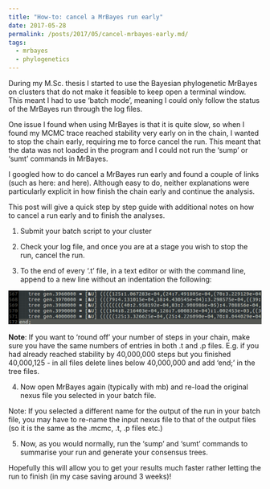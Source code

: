 ```yaml
---
title: "How-to: cancel a MrBayes run early"
date: 2017-05-28
permalink: /posts/2017/05/cancel-mrbayes-early.md/
tags:
  - mrbayes
  - phylogenetics
---
```


During my M.Sc. thesis I started to use the Bayesian phylogenetic MrBayes on clusters that do not make it feasible to keep open  a terminal window. This meant I had to use ‘batch mode’, meaning I could only follow the status of the MrBayes run through the log files.

One issue I found when using MrBayes is that it is quite slow, so when I found my MCMC trace reached stability very early on in the chain, I wanted to stop the chain early, requiring me to force cancel the run. This meant that the data was not loaded in the program and I could not run the ‘sump’ or ‘sumt’ commands in MrBayes.

I googled how to do cancel a MrBayes run early and found a couple of links (such as here: and here). Although easy to do, neither explanations were particularly explicit in how finish the chain early and continue the analysis.

This post will give a quick step by step guide with additional notes on how to cancel a run early and to finish the analyses.

1) Submit your batch script to your cluster

2) Check your log file, and once you are at a stage you wish to stop the run, cancel the run.

3) To the end of every ‘.t’ file, in a text editor or with the command line, append to a new line without an indentation the following:

![Finishing the block](/images/2017-05-28_1.png)

**Note**: If you want to ‘round off’ your number of steps in your chain, make sure you have the same numbers of entries in both .t and .p files. E.g. if you had already reached stability by 40,000,000 steps but you finished 40,000,125 - in all files delete lines below 40,000,000 and add ‘end;’ in the tree files.

4) Now open MrBayes again (typically with mb) and re-load the original nexus file you selected in your batch file.

Note: If you selected a different name for the output of the run in your batch file, you may have to re-name the input nexus file to that of the output files (so it is the same as the .mcmc, .t, .p files etc.)

5) Now, as you would normally, run the ‘sump’ and ‘sumt’ commands to summarise your run and generate your consensus trees.

Hopefully this will allow you to get your results much faster rather letting the run to finish (in my case saving around 3 weeks)!
